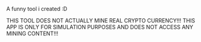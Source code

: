 A funny tool i created :D

THIS TOOL DOES NOT ACTUALLY MINE REAL CRYPTO CURRENCY!!! THIS APP IS ONLY FOR SIMULATION PURPOSES AND DOES NOT ACCESS ANY MINING CONTENT!!!
